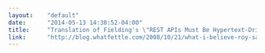 ```yaml
---
layout:    "default"
date:      "2014-05-13 14:38:52-04:00"
title:     "Translation of Fielding's \"REST APIs Must Be Hypertext-Driven\" (2008)"
link:      "http://blog.whatfettle.com/2008/10/21/what-i-believe-roy-said/"
---
```


